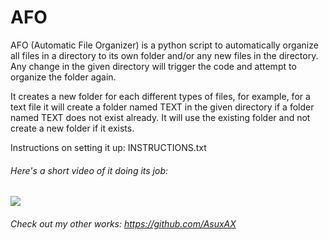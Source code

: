 # AFO
AFO (Automatic File Organizer) is a python script to automatically organize all files in a directory to its own folder and/or any new files in the directory.
Any change in the given directory will trigger the code and attempt to organize the folder again.

It creates a new folder for each different types of files, for example, for a text file it will create a folder named TEXT in the given directory if a folder named TEXT does not exist already.
It will use the existing folder and not create a new folder if it exists.

Instructions on setting it up: INSTRUCTIONS.txt

###### Here's a short video of it doing its job:
![](https://i.imgur.com/pgUXr65.gif)

###### Check out my other works: https://github.com/AsuxAX
